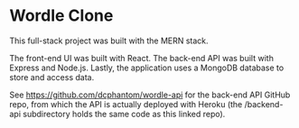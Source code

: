 # Wordle Clone

This full-stack project was built with the MERN stack.

The front-end UI was built with React. The back-end API was built with Express and Node.js. Lastly, the application uses a MongoDB database to store and access data.


See https://github.com/dcphantom/wordle-api for the back-end API GitHub repo, from which the API is actually deployed with Heroku (the /backend-api subdirectory holds the same code as this linked repo).
